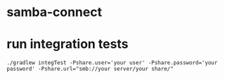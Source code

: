 samba-connect
=============

run integration tests
=====================

`````
./gradlew integTest -Pshare.user='your user' -Pshare.password='your password' -Pshare.url="smb://your server/your share/"
`````
